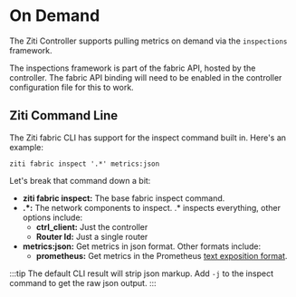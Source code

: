 # On Demand

The Ziti Controller supports pulling metrics on demand via the `inspections` framework. 

The inspections framework is part of the fabric API, hosted by the controller. The fabric API binding will need to be enabled in the controller configuration file for this to work.

## Ziti Command Line

The Ziti fabric CLI has support for the inspect command built in.  Here's an example:

```
ziti fabric inspect '.*' metrics:json
```

Let's break that command down a bit:

* **ziti fabric inspect:** The base fabric inspect command.
* **.\*:** The network components to inspect.  .\* inspects everything,  other options include:
  * **ctrl_client:** Just the controller
  * **Router Id:** Just a single router
* **metrics:json:** Get metrics in json format.  Other formats include:
  * **prometheus:** Get metrics in the Prometheus [text exposition format](https://prometheus.io/docs/instrumenting/exposition_formats/#text-based-format).

:::tip
The default CLI result will strip json markup.  Add `-j` to the inspect command to get the raw json output.
:::
